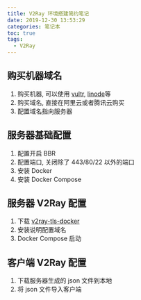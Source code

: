 ```yaml
---
title: V2Ray 环境搭建简约笔记
date: 2019-12-30 13:53:29
categories: 笔记本
toc: true
tags:
  - V2Ray
---
```


## 购买机器域名

1. 购买机器, 可以使用 [vultr](https://www.vultr.com/?ref=7214221), [linode](https://www.linode.com/)等
2. 购买域名, 直接在阿里云或者腾讯云购买
3. 配置域名指向服务器

## 服务器基础配置

1. 配置开启 BBR
2. 配置端口, 关闭除了 443/80/22 以外的端口
3. 安装 Docker
4. 安装 Docker Compose

## 服务器 V2Ray 配置

1. 下载 [v2ray-tls-docker](https://github.com/Sparkness/v2ray-tls-docker)
2. 安装说明配置域名
3. Docker Compose 启动

## 客户端 V2Ray 配置

1. 下载服务器生成的 json 文件到本地
2. 将 json 文件导入客户端
